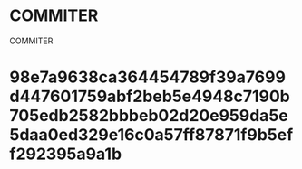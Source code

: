 # COMMITER
COMMITER






# 98e7a9638ca364454789f39a7699d447601759abf2beb5e4948c7190b705edb2582bbbeb02d20e959da5e5daa0ed329e16c0a57ff87871f9b5eff292395a9a1b
